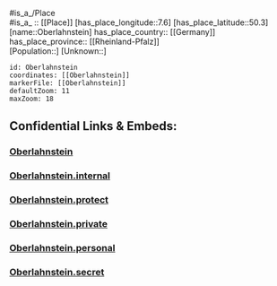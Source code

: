 ﻿---
location: [50.3,7.6] 
mapzoom: [7,12] 
mapmarker: city 
type: City
tags:
- geo/City


SpocWebEntityId: 33036
isDeleted: false
confidential: public

---


#is_a_/Place  
#is_a_ :: [[Place]] 
[has_place_longitude::7.6] 
[has_place_latitude::50.3] 
[name::Oberlahnstein] 
has_place_country:: [[Germany]]  
has_place_province:: [[Rheinland-Pfalz]]  
[Population::] 
[Unknown::] 


```leaflet
id: Oberlahnstein
coordinates: [[Oberlahnstein]] 
markerFile: [[Oberlahnstein]] 
defaultZoom: 11 
maxZoom: 18
```


## Confidential Links & Embeds: 

### [Oberlahnstein](/_public/Earth/Continent/Europe/Europe~Central/Germany/Germany~West/Rheinland-Pfalz/counties~RP/Rhein-Lahn-Kreis/City/Oberlahnstein.md) 

### [Oberlahnstein.internal](/_internal/Earth/Continent/Europe/Europe~Central/Germany/Germany~West/Rheinland-Pfalz/counties~RP/Rhein-Lahn-Kreis/City/Oberlahnstein.internal.md) 

### [Oberlahnstein.protect](/_protect/Earth/Continent/Europe/Europe~Central/Germany/Germany~West/Rheinland-Pfalz/counties~RP/Rhein-Lahn-Kreis/City/Oberlahnstein.protect.md) 

### [Oberlahnstein.private](/_private/Earth/Continent/Europe/Europe~Central/Germany/Germany~West/Rheinland-Pfalz/counties~RP/Rhein-Lahn-Kreis/City/Oberlahnstein.private.md) 

### [Oberlahnstein.personal](/_personal/Earth/Continent/Europe/Europe~Central/Germany/Germany~West/Rheinland-Pfalz/counties~RP/Rhein-Lahn-Kreis/City/Oberlahnstein.personal.md) 

### [Oberlahnstein.secret](/_secret/Earth/Continent/Europe/Europe~Central/Germany/Germany~West/Rheinland-Pfalz/counties~RP/Rhein-Lahn-Kreis/City/Oberlahnstein.secret.md) 
